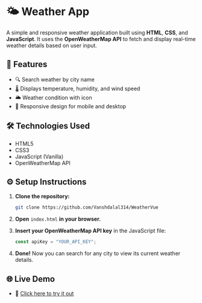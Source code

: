 # 🌤️ Weather App

A simple and responsive weather application built using **HTML**, **CSS**, and **JavaScript**. It uses the **OpenWeatherMap API** to fetch and display real-time weather details based on user input.

## 📌 Features

- 🔍 Search weather by city name
- 🌡️ Displays temperature, humidity, and wind speed
- 🌥️ Weather condition with icon
- 📱 Responsive design for mobile and desktop

## 🛠️ Technologies Used

- HTML5
- CSS3
- JavaScript (Vanilla)
- OpenWeatherMap API

## ⚙️ Setup Instructions

1. **Clone the repository:**

   ```bash
   git clone https://github.com/Vanshdalal314/WeatherVue
   ```

2. **Open** `index.html` **in your browser.**

3. **Insert your OpenWeatherMap API key** in the JavaScript file:

   ```js
   const apiKey = "YOUR_API_KEY";
   ```

4. **Done!** Now you can search for any city to view its current weather details.

## 🌐 Live Demo

* 🔗 [Click here to try it out](https://weathervue-1hfh.onrender.com/)


